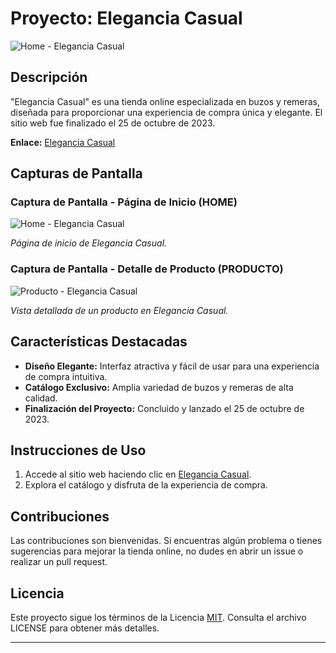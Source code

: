 # Proyecto: Elegancia Casual
![Home - Elegancia Casual](https://github.com/Anconita/Proyectos/assets/99112245/2b90fbce-0b9f-4542-90da-65a7c1e834bd)

## Descripción

"Elegancia Casual" es una tienda online especializada en buzos y remeras, diseñada para proporcionar una experiencia de compra única y elegante. El sitio web fue finalizado el 25 de octubre de 2023.

**Enlace:** [Elegancia Casual](https://elengancia-casual.000webhostapp.com/templates/pagina.php)

## Capturas de Pantalla

### Captura de Pantalla - Página de Inicio (HOME)

![Home - Elegancia Casual](https://github.com/Anconita/Proyectos/assets/99112245/2b90fbce-0b9f-4542-90da-65a7c1e834bd)

*Página de inicio de Elegancia Casual.*

### Captura de Pantalla - Detalle de Producto (PRODUCTO)

![Producto - Elegancia Casual](https://github.com/Anconita/Proyectos/assets/99112245/bea41ce7-5936-4009-a644-a0ca78d7b2e5)

*Vista detallada de un producto en Elegancia Casual.*

## Características Destacadas

- **Diseño Elegante:** Interfaz atractiva y fácil de usar para una experiencia de compra intuitiva.
- **Catálogo Exclusivo:** Amplia variedad de buzos y remeras de alta calidad.
- **Finalización del Proyecto:** Concluido y lanzado el 25 de octubre de 2023.

## Instrucciones de Uso

1. Accede al sitio web haciendo clic en [Elegancia Casual](https://elengancia-casual.000webhostapp.com/templates/pagina.php).
2. Explora el catálogo y disfruta de la experiencia de compra.

## Contribuciones

Las contribuciones son bienvenidas. Si encuentras algún problema o tienes sugerencias para mejorar la tienda online, no dudes en abrir un issue o realizar un pull request.

## Licencia

Este proyecto sigue los términos de la Licencia [MIT](LICENSE). Consulta el archivo LICENSE para obtener más detalles.

---
